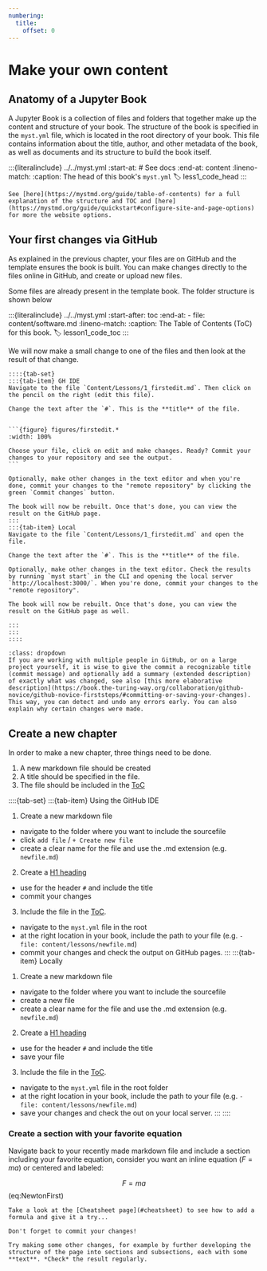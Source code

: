 ```yaml
---
numbering:
  title:
    offset: 0
---
```

# Make your own content

## Anatomy of a Jupyter Book

A Jupyter Book is a collection of files and folders that together make up the content and structure of your book. The structure of the book is specified in the `myst.yml` file, which is located in the root directory of your book. This file contains information about the title, author, and other metadata of the book, as well as documents and its structure to build the book itself.

:::{literalinclude} ../../myst.yml
:start-at: # See docs
:end-at: content
:lineno-match:
:caption: The head of this book's `myst.yml`
:label: less1_code_head
:::


```{card} Official documentation
See [here](https://mystmd.org/guide/table-of-contents) for a full explanation of the structure and TOC and [here](https://mystmd.org/guide/quickstart#configure-site-and-page-options) for more the website options.
```

## Your first changes via GitHub

As explained in the previous chapter, your files are on GitHub and the template ensures the book is built. You can make changes directly to the files online in GitHub, and create or upload new files.

Some files are already present in the template book. The folder structure is shown below

:::{literalinclude} ../../myst.yml
:start-after: toc
:end-at: - file: content/software.md
:lineno-match:
:caption: The Table of Contents (ToC) for this book.
:label: lesson1_code_toc
:::

We will now make a small change to one of the files and then look at the result of that change.

````{exercise} Your first change
::::{tab-set}
:::{tab-item} GH IDE
Navigate to the file `Content/Lessons/1_firstedit.md`. Then click on the pencil on the right (edit this file).

Change the text after the `#`. This is the **title** of the file.


```{figure} figures/firstedit.*
:width: 100%

Choose your file, click on edit and make changes. Ready? Commit your changes to your repository and see the output.
```

Optionally, make other changes in the text editor and when you're done, commit your changes to the "remote repository" by clicking the green `Commit changes` button.

The book will now be rebuilt. Once that's done, you can view the result on the GitHub page.
:::
:::{tab-item} Local
Navigate to the file `Content/Lessons/1_firstedit.md` and open the file.

Change the text after the `#`. This is the **title** of the file.

Optionally, make other changes in the text editor. Check the results by running `myst start` in the CLI and opening the local server `http://localhost:3000/`. When you're done, commit your changes to the "remote repository".

The book will now be rebuilt. Once that's done, you can view the result on the GitHub page as well.

:::
:::
::::
````

```{admonition} Commit summary
:class: dropdown
If you are working with multiple people in GitHub, or on a large project yourself, it is wise to give the commit a recognizable title (commit message) and optionally add a summary (extended description) of exactly what was changed, see also [this more elaborative description](https://book.the-turing-way.org/collaboration/github-novice/github-novice-firststeps/#committing-or-saving-your-changes). This way, you can detect and undo any errors early. You can also explain why certain changes were made.
```


## Create a new chapter
In order to make a new chapter, three things need to be done. 
1. A new markdown file should be created
2. A title should be specified in the file.
3. The file should be included in the [ToC](#lesson1_code_toc)

::::{tab-set}
:::{tab-item} Using the GitHub IDE
1. Create a new markdown file 
  - navigate to the folder where you want to include the sourcefile
  - click `add file` / `+ Create new file`
  - create a clear name for the file and use the .md extension (e.g. `newfile.md`)
2. Create a [H1 heading](#headings)
  - use for the header `#` and include the title
  - commit your changes
3. Include the file in the [ToC](#lesson1_code_toc).
  - navigate to the `myst.yml` file in the root
  - at the right location in your book, include the path to your file (e.g. `- file: content/lessons/newfile.md`)
  - commit your changes and check the output on GitHub pages.
:::
:::{tab-item} Locally
1. Create a new markdown file
  - navigate to the folder where you want to include the sourcefile
  - create a new file
  - create a clear name for the file and use the .md extension (e.g. `newfile.md`)
2. Create a [H1 heading](#headings)
  - use for the header `#` and include the title
  - save your file
3. Include the file in the [ToC](#lesson1_code_toc).
  - navigate to the `myst.yml` file in the root folder
  - at the right location in your book, include the path to your file (e.g. `- file: content/lessons/newfile.md`)
  - save your changes and check the out on your local server.
:::
::::

### Create a section with your favorite equation
Navigate back to your recently made markdown file and include a section including your favorite equation, consider you want an inline equation ($F = m a$) or centered and labeled:

$$ F = m a $$ (eq:NewtonFirst)


```{tip} 
Take a look at the [Cheatsheet page](#cheatsheet) to see how to add a formula and give it a try...

Don't forget to commit your changes!
```

```{exercise} Other changes
Try making some other changes, for example by further developing the structure of the page into sections and subsections, each with some **text**. *Check* the result regularly.
```
